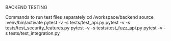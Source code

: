 BACKEND TESTING

Commands to run test files separately
cd /workspace/backend
source .venv/bin/activate
pytest -v -s tests/test_api.py
pytest -v -s tests/test_security_features.py
pytest -v -s tests/test_fuzz_api.py
pytest -v -s tests/test_integration.py 
